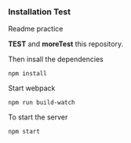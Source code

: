 ### Installation Test
Readme practice

**TEST** and **moreTest** this repository.

Then insall the dependencies

```
npm install
```

Start webpack

```
npm run build-watch
```

To start the server

```
npm start
```
